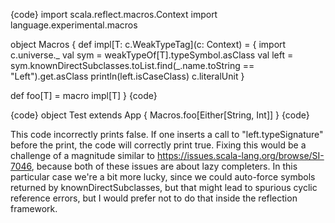 {code}
import scala.reflect.macros.Context
import language.experimental.macros

object Macros {
  def impl[T: c.WeakTypeTag](c: Context) = {
    import c.universe._
    val sym = weakTypeOf[T].typeSymbol.asClass
    val left = sym.knownDirectSubclasses.toList.find(_.name.toString == "Left").get.asClass
    println(left.isCaseClass)
    c.literalUnit
  }

  def foo[T] = macro impl[T]
}
{code}

{code}
object Test extends App {
  Macros.foo[Either[String, Int]]
}
{code}

This code incorrectly prints false. If one inserts a call to "left.typeSignature" before the print, the code will correctly print true.
Fixing this would be a challenge of a magnitude similar to https://issues.scala-lang.org/browse/SI-7046, because both of these issues are about lazy completers. In this particular case we're a bit more lucky, since we could auto-force symbols returned by knownDirectSubclasses, but that might lead to spurious cyclic reference errors, but I would prefer not to do that inside the reflection framework.
